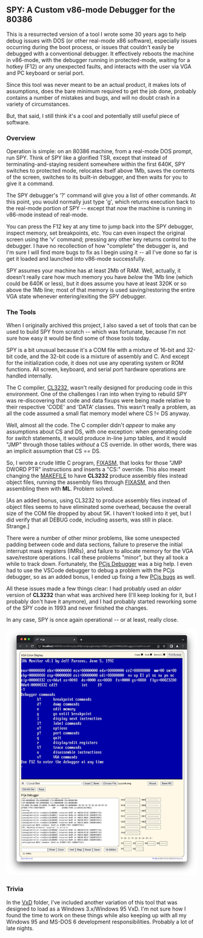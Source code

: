 ## SPY: A Custom v86-mode Debugger for the 80386

This is a resurrected version of a tool I wrote some 30 years ago to help debug issues with
DOS (or other real-mode x86 software), especially issues occurring during the boot process,
or issues that couldn't easily be debugged with a conventional debugger.  It effectively
reboots the machine in v86-mode, with the debugger running in protected-mode, waiting for a
hotkey (F12) or any unexpected faults, and interacts with the user via VGA and PC keyboard or
serial port.

Since this tool was never meant to be an actual product, it makes lots of assumptions,
does the bare minimum required to get the job done, probably contains a number of mistakes
and bugs, and will no doubt crash in a variety of circumstances.

But, that said, I still think it's a cool and potentially still useful piece of software.

### Overview

Operation is simple: on an 80386 machine, from a real-mode DOS prompt, run SPY.  Think of SPY
like a glorified TSR, except that instead of terminating-and-staying resident somewhere within
the first 640K, SPY switches to protected mode, relocates itself above 1Mb, saves the contents
of the screen, switches to its built-in debugger, and then waits for you to give it a command.

The SPY debugger's '?' command will give you a list of other commands.  At this point, you
would normally just type 'g', which returns execution back to the real-mode portion of SPY --
except that *now* the machine is running in v86-mode instead of real-mode.

You can press the F12 key at any time to jump back into the SPY debugger, inspect memory,
set breakpoints, etc.  You can even inspect the original screen using the 'v' command; pressing
any other key returns control to the debugger.  I have no recollection of how "complete"
the debugger is, and I'm sure I will find more bugs to fix as I begin using it -- all I've done
so far is get it loaded and launched into v86-mode successfully.

SPY assumes your machine has at least 2Mb of RAM.  Well, actually, it doesn't really care how
much memory you have *below* the 1Mb line (which could be 640K or less), but it does assume you
have at least 320K or so above the 1Mb line; most of that memory is used saving/restoring the
entire VGA state whenever entering/exiting the SPY debugger.

### The Tools

When I originally archived this project, I also saved a set of tools that can
be used to build SPY from scratch -- which was fortunate, because I'm not sure how
easy it would be find some of those tools today.

SPY is a bit unusual because it's a COM file with a mixture of 16-bit and 32-bit code, and
the 32-bit code is a mixture of assembly and C.  And except for the initialization code, it
does not use any operating system or ROM functions.  All screen, keyboard, and serial port
hardware operations are handled internally.

The C compiler, [CL3232](tools/), wasn't really designed for producing code in this environment.
One of the challenges I ran into when trying to rebuild SPY was re-discovering that code and data
fixups were being made relative to their respective 'CODE' and 'DATA' classes.  This wasn't
really a problem, as all the code assumed a small flat memory model where CS != DS anyway.

Well, almost all the code.  The C compiler didn't *appear* to make any assumptions about CS and
DS, with one exception: when generating code for *switch* statements, it would produce in-line
jump tables, and it would "JMP" through those tables *without* a CS override.  In other words,
there was an implicit assumption that CS == DS.

So, I wrote a crude little C program, [FIXASM](fixasm.c), that looks for those "JMP DWORD PTR"
instructions and inserts a "CS:" override.  This also meant changing the [MAKEFILE](MAKEFILE) to
have **CL3232** produce assembly files instead object files, running the assembly files through
[FIXASM](fixasm.c), and then assembling them with **ML**.  Problem solved.

[As an added bonus, using CL3232 to produce assembly files instead of object files seems to have
eliminated some overhead, because the overall size of the COM file dropped by about 5K.  I haven't
looked into it yet, but I did verify that all DEBUG code, including asserts, was still in place.
Strange.]

There were a number of other minor problems, like some unexpected padding between code and
data sections, failure to preserve the initial interrupt mask registers (IMRs), and failure to
allocate memory for the VGA save/restore operations.  I call these problems "minor", but
they all took a while to track down.  Fortunately, the [PCjs Debugger](http://www.pcjs.org/machines/pcx86/compaq/deskpro386/vga/2048kb/debugger/machine.xml) was a big help.  I even had to use the VSCode debugger to debug a problem
with the PCjs debugger, so as an added bonus, I ended up fixing a few [PCjs bugs](https://github.com/jeffpar/pcjs/commit/a2d169129bc8727cd1739f5fa2de50196a1cc587#diff-f6421b18c663fde433cf56c0333dc0961b21e80dc4842aad8d4686452a3f866a) as well.

All these issues made a few things clear: I had probably used an *older* version of **CL3232**
than what was archived here (I'll keep looking for it, but I probably don't have it anymore), and
I had probably started reworking some of the SPY code in 1993 and never finished the changes.

In any case, SPY is once again operational -- or at least, really close.

![First Boot](images/First_Boot.jpg)

### Trivia

In the [VxD](vxd/) folder, I've included another variation of this tool that was designed to load as
a Windows 3.x/Windows 95 VxD.  I'm not sure how I found the time to work on these things while also
keeping up with all my Windows 95 and MS-DOS 6 development responsibilities.  Probably a lot of late nights.
